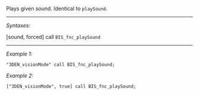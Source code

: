 Plays given sound. Identical to `playSound`.


---
*Syntaxes:*

[sound, forced] call `BIS_fnc_playSound`

---
*Example 1:*

```sqf
"3DEN_visionMode" call BIS_fnc_playSound;
```

*Example 2:*

```sqf
["3DEN_visionMode", true] call BIS_fnc_playSound;
```